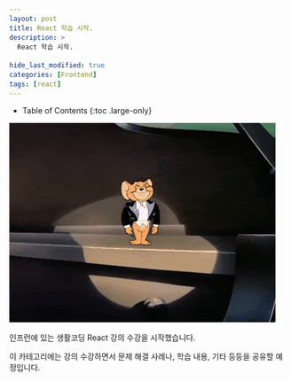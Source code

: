 ```yaml
---
layout: post
title: React 학습 시작.
description: >
  React 학습 시작.

hide_last_modified: true
categories: [Frontend]
tags: [react]
---
```


- Table of Contents
{:toc .large-only}

![jerry](/assets/img/jerry.gif)

인프런에 있는 생활코딩 React 강의 수강을 시작했습니다.

이 카테고리에는 강의 수강하면서 문제 해결 사례나, 학습 내용, 기타 등등을 공유할 예정입니다.
